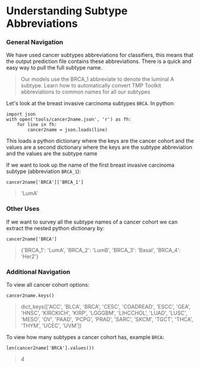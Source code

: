 # Understanding Subtype Abbreviations
### General Navigation
We have used cancer subtypes abbreviations for classifiers, this means that the output prediction file contains these abbreviations. There is a quick and easy way to pull the full subtype name.

> Our models use the BRCA_1 abbreviate to denote the luminal A subtype. Learn how to automatically convert TMP Toolkit abbreviations to common names for all our subtypes

Let's look at the breast invasive carcinoma subtypes `BRCA`. In python:
```
import json
with open('tools/cancer2name.json', 'r') as fh:
    for line in fh:
        cancer2name = json.loads(line)
```

This loads a python dictionary where the keys are the cancer cohort and the values are a second dictionary where the keys are the subtype abbreviation and the values are the subtype name

If we want to look up the name of the first breast invasive carcinoma subtype (abbreviation `BRCA_1`):
```
cancer2name['BRCA']['BRCA_1']
```
> 'LumA'

### Other Uses
If we want to survey all the subtype names of a cancer cohort we can extract the nested python dictionary by:
```
cancer2name['BRCA']
```
> {'BRCA_1': 'LumA', 'BRCA_2': 'LumB', 'BRCA_3': 'Basal', 'BRCA_4': 'Her2'}

### Additional Navigation
To view all cancer cohort options:
```
cancer2name.keys()
```
> dict_keys(['ACC', 'BLCA', 'BRCA', 'CESC', 'COADREAD', 'ESCC', 'GEA', 'HNSC', 'KIRCKICH', 'KIRP', 'LGGGBM', 'LIHCCHOL', 'LUAD', 'LUSC', 'MESO', 'OV', 'PAAD', 'PCPG', 'PRAD', 'SARC', 'SKCM', 'TGCT', 'THCA', 'THYM', 'UCEC', 'UVM'])


To view how many subtypes a cancer cohort has, example `BRCA`:
```
len(cancer2name['BRCA'].values())
```
> 4

